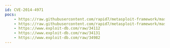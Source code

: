 ```yaml
---
id: CVE-2014-4971
pocs:
    - https://raw.githubusercontent.com/rapid7/metasploit-framework/master/modules/exploits/windows/local/bthpan.rb
    - https://raw.githubusercontent.com/rapid7/metasploit-framework/master/modules/exploits/windows/local/mqac_write.rb
    - https://www.exploit-db.com/raw/34112
    - https://www.exploit-db.com/raw/34131
    - https://www.exploit-db.com/raw/34982
---
```

